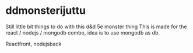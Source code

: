 # ddmonsterijuttu
Still little bit things to do with this d&amp;d 5e monster thing
This is made for the react / nodejs / mongodb combo, idea is to use mongodb as db.

Reactfront, nodejsback
